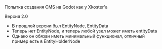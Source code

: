 Попытка создания CMS на Godot как у Xkoster'a

Версия 2.0
- В прошлой версии был EntityNode, EntityData
- Теперь нет EntityNode, и теперь любой узел может иметь entityData
- Однако он обязан иметь минимальный функционал, отличный пример есть в EntityHolderNode
